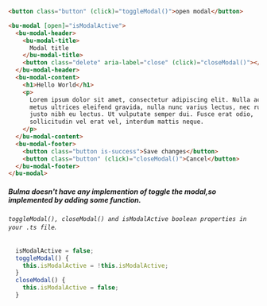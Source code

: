 ```html
<button class="button" (click)="toggleModal()">open modal</button>

<bu-modal [open]="isModalActive">
  <bu-modal-header>
    <bu-modal-title>
      Modal title
    </bu-modal-title>
    <button class="delete" aria-label="close" (click)="closeModal()"></button>
  </bu-modal-header>
  <bu-modal-content>
    <h1>Hello World</h1>
    <p>
      Lorem ipsum dolor sit amet, consectetur adipiscing elit. Nulla accumsan,
      metus ultrices eleifend gravida, nulla nunc varius lectus, nec rutrum
      justo nibh eu lectus. Ut vulputate semper dui. Fusce erat odio,
      sollicitudin vel erat vel, interdum mattis neque.
    </p>
  </bu-modal-content>
  <bu-modal-footer>
    <button class="button is-success">Save changes</button>
    <button class="button" (click)="closeModal()">Cancel</button>
  </bu-modal-footer>
</bu-modal>
```

##### Bulma doesn't have any implemention of toggle the modal,so implemented by adding some function.

###### `toggleModal(), closeModal() and isModalActive boolean properties in your .ts file`.

```javascript
  isModalActive = false;
  toggleModal() {
    this.isModalActive = !this.isModalActive;
  }
  closeModal() {
    this.isModalActive = false;
  }

```
